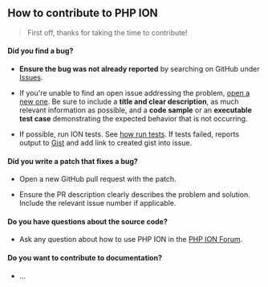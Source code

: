 ## How to contribute to PHP ION

> First off, thanks for taking the time to contribute!

#### **Did you find a bug?**

* **Ensure the bug was not already reported** by searching on GitHub under [Issues](https://github.com/php-ion/php-ion/issues).

* If you're unable to find an open issue addressing the problem, [open a new one](https://github.com/php-ion/php-ion/issues/new).
  Be sure to include a **title and clear description**, as much relevant information as possible,
  and a **code sample** or an **executable test case** demonstrating the expected behavior that is not occurring.

* If possible, run ION tests. See [how run tests](https://github.com/php-ion/php-ion/blob/master/docs/testing.md).
  If tests failed, reports output to [Gist](https://gist.github.com/) and add link to created gist into issue.

#### **Did you write a patch that fixes a bug?**

* Open a new GitHub pull request with the patch.

* Ensure the PR description clearly describes the problem and solution. Include the relevant issue number if applicable.


#### **Do you have questions about the source code?**

* Ask any question about how to use PHP ION in the [PHP ION Forum](https://groups.google.com/forum/#!forum/php-ion).

#### **Do you want to contribute to documentation?**

* ...